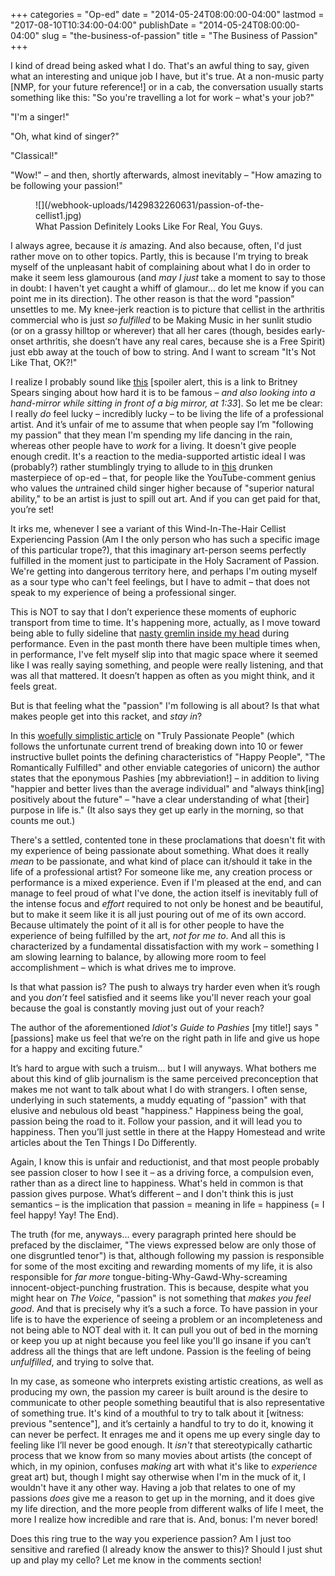 +++
categories = "Op-ed"
date = "2014-05-24T08:00:00-04:00"
lastmod = "2017-08-10T10:34:00-04:00"
publishDate = "2014-05-24T08:00:00-04:00"
slug = "the-business-of-passion"
title = "The Business of Passion"
+++

I kind of dread being asked what I do. That's an awful thing to say, given what an interesting and unique job I have, but it's true. At a non-music party [NMP, for your future reference!] or in a cab, the conversation usually starts something like this:
"So you're travelling a lot for work – what's your job?"

"I'm a singer!"

"Oh, what kind of singer?"

"Classical!"

"Wow!" – and then, shortly afterwards, almost inevitably – "How amazing to be following your passion!"

<figure data-type="image">
![](/webhook-uploads/1429832260631/passion-of-the-cellist1.jpg)
<figcaption>What Passion Definitely Looks Like For Real, You Guys.</figcaption>
</figure>

I always agree, because it _is_ amazing. And also because, often, I'd just rather move on to other topics. Partly, this is because I'm trying to break myself of the unpleasant habit of complaining about what I do in order to make it seem less glamourous (and _may I just_ take a moment to say to those in doubt: I haven't yet caught a whiff of glamour… do let me know if you can point me in its direction). The other reason is that the word "passion" unsettles to me. My knee-jerk reaction is to picture that cellist in the arthritis commercial who is just _so fulfilled_ to be Making Music in her sunlit studio (or on a grassy hilltop or wherever) that all her cares (though, besides early-onset arthritis, she doesn’t have any real cares, because she is a Free Spirit) just ebb away at the touch of bow to string. And I want to scream "It's Not Like That, OK?!"

I realize I probably sound like [this](https://www.youtube.com/watch?v=4vvBAONkYwI) [spoiler alert, this is a link to Britney Spears singing about how hard it is to be famous – _and also looking into a hand-mirror while sitting in front of a big mirror, at 1:33_]. So let me be clear: I really _do_ feel lucky – incredibly lucky – to be living the life of a professional artist. And it’s unfair of me to assume that when people say I’m "following my passion" that they mean I'm spending my life dancing in the rain, whereas other people have to _work_ for a living. It doesn't give people enough credit. It's a reaction to the media-supported artistic ideal I was (probably?) rather stumblingly trying to allude to in [this](http://schmopera.com/two-tenors-youtube-comments/) drunken masterpiece of op-ed – that, for people like the YouTube-comment genius who values the *un*trained child singer higher because of "superior natural ability," to be an artist is just to spill out art. And if you can get paid for that, you’re set!

It irks me, whenever I see a variant of this Wind-In-The-Hair Cellist Experiencing Passion (Am I the only person who has such a specific image of this particular trope?), that this imaginary art-person seems perfectly fulfilled in the moment just to participate in the Holy Sacrament of Passion. We're getting into dangerous territory here, and perhaps I'm outing myself as a sour type who can't feel feelings, but I have to admit – that does not speak to my experience of being a professional singer.

This is NOT to say that I don’t experience these moments of euphoric transport from time to time. It's happening more, actually, as I move toward being able to fully sideline that [nasty gremlin inside my head](http://schmopera.com/on-the-ego/) during performance. Even in the past month there have been multiple times when, in performance, I've felt myself slip into that magic space where it seemed like I was really saying something, and people were really listening, and that was all that mattered. It doesn’t happen as often as you might think, and it feels great.

But is that feeling what the "passion" I'm following is all about? Is that what makes people get into this racket, and _stay in_?

In this [woefully simplistic article](http://elitedaily.com/money/entrepreneurship/10-things-that-truly-passionate-people-do-differently/?fb_action_ids=10101290683781257) on "Truly Passionate People" (which follows the unfortunate current trend of breaking down into 10 or fewer instructive bullet points the defining characteristics of "Happy People", "The Romantically Fulfilled" and other enviable categories of unicorn) the author states that the eponymous Pashies [my abbreviation!] – in addition to living "happier and better lives than the average individual" and "always think[ing] positively about the future" – "have a clear understanding of what [their] purpose in life is." (It also says they get up early in the morning, so that counts me out.)

There's a settled, contented tone in these proclamations that doesn't fit with my experience of being passionate about something. What does it really _mean_ to be passionate, and what kind of place can it/should it take in the life of a professional artist? For someone like me, any creation process or performance is a mixed experience. Even if I'm pleased at the end, and can manage to feel proud of what I've done, the action itself is inevitably full of the intense focus and _effort_ required to not only be honest and be beautiful, but to make it seem like it is all just pouring out of me of its own accord. Because ultimately the point of it all is for other people to have the experience of being fulfilled by the art, _not for me to_. And all this is characterized by a fundamental dissatisfaction with my work – something I am slowing learning to balance, by allowing more room to feel accomplishment – which is what drives me to improve.

Is that what passion is? The push to always try harder even when it’s rough and you _don’t_ feel satisfied and it seems like you'll never reach your goal because the goal is constantly moving just out of your reach?

The author of the aforementioned _Idiot's Guide to Pashies_ [my title!] says "[passions] make us feel that we’re on the right path in life and give us hope for a happy and exciting future."

It’s hard to argue with such a truism… but I will anyways. What bothers me about this kind of glib journalism is the same perceived preconception that makes me not want to talk about what I do with strangers. I often sense, underlying in such statements, a muddy equating of "passion" with that elusive and nebulous old beast "happiness." Happiness being the goal, passion being the road to it. Follow your passion, and it will lead you to happiness. Then you’ll just settle in there at the Happy Homestead and write articles about the Ten Things I Do Differently.

Again, I know this is unfair and reductionist, and that most people probably see passion closer to how I see it – as a driving force, a compulsion even, rather than as a direct line to happiness. What's held in common is that passion gives purpose. What’s different – and I don't think this is just semantics – is the implication that passion = meaning in life = happiness (= I feel happy! Yay! The End).

The truth (for me, anyways… every paragraph printed here should be prefaced by the disclaimer, "The views expressed below are only those of one disgruntled tenor") is that, although following my passion is responsible for some of the most exciting and rewarding moments of my life, it is also responsible for _far more_ tongue-biting-Why-Gawd-Why-screaming innocent-object-punching frustration. This is because, despite what you might hear on *The Voice*, "passion" is not something that _makes you feel good_. And that is precisely why it’s a such a force. To have passion in your life is to have the experience of seeing a problem or an incompleteness and not being able to NOT deal with it. It can pull you out of bed in the morning or keep you up at night because you feel like you'll go insane if you can’t address all the things that are left undone. Passion is the feeling of being *unfulfilled*, and trying to solve that.

In my case, as someone who interprets existing artistic creations, as well as producing my own, the passion my career is built around is the desire to communicate to other people something beautiful that is also representative of something true. It's kind of a mouthful to try to talk about it [witness: previous "sentence"], and it’s certainly a handful to try to do it, knowing it can never be perfect. It enrages me and it opens me up every single day to feeling like I’ll never be good enough. It _isn't_ that stereotypically cathartic process that we know from so many movies about artists (the concept of which, in my opinion, confuses _making_ art with what it's like to _experience_ great art) but, though I might say otherwise when I'm in the muck of it, I wouldn't have it any other way. Having a job that relates to one of my passions _does_ give me a reason to get up in the morning, and it does give my life direction, and the more people from different walks of life I meet, the more I realize how incredible and rare that is. And, bonus: I'm never bored!

Does this ring true to the way you experience passion? Am I just too sensitive and rarefied (I already know the answer to this)? Should I just shut up and play my cello? Let me know in the comments section!
